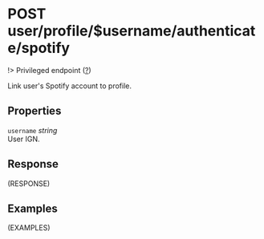 # <span class="badge badge-light">POST</span> <span class="badge badge-light">user/profile/$username/authenticate/spotify</span>

!> Privileged endpoint ([?](privileged.md))

Link user's Spotify account to profile.

## Properties

`username` *string*  
User IGN.


## Response

(RESPONSE)

## Examples

(EXAMPLES)
